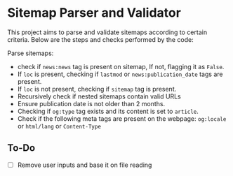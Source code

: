 # Sitemap Parser and Validator

This project aims to parse and validate sitemaps according to certain criteria. Below are the steps and checks performed by the code:

  Parse sitemaps:
   - check if `news:news` tag is present on sitemap, If not, flagging it as `False`.
   - If `loc` is present, checking if `lastmod` or `news:publication_date` tags are present.
   - If `loc` is not present, checking if `sitemap` tag is present.
   - Recursively check if nested sitemaps contain valid URLs
   - Ensure publication date is not older than 2 months.
   - Checking if `og:type` tag exists and its content is set to `article`.
   - Check if the following meta tags are present on the webpage:
           `og:locale` or `html/lang` or `Content-Type`
## To-Do
- [ ] Remove user inputs and base it on file reading



